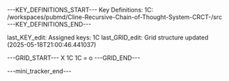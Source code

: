 ---KEY_DEFINITIONS_START---
Key Definitions:
1C: /workspaces/pubmd/Cline-Recursive-Chain-of-Thought-System-CRCT-/src
---KEY_DEFINITIONS_END---

last_KEY_edit: Assigned keys: 1C
last_GRID_edit: Grid structure updated (2025-05-18T21:00:46.441037)

---GRID_START---
X 1C
1C = o
---GRID_END---

---mini_tracker_end---
